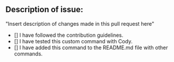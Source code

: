 ## Description of issue:
"Insert description of changes made in this pull request here"

- [] I have followed the contribution guidelines.
- [] I have tested this custom command with Cody.
- [] I have added this command to the README.md file with other commands.
